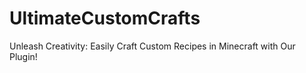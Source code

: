 # UltimateCustomCrafts
Unleash Creativity: Easily Craft Custom Recipes in Minecraft with Our Plugin!
